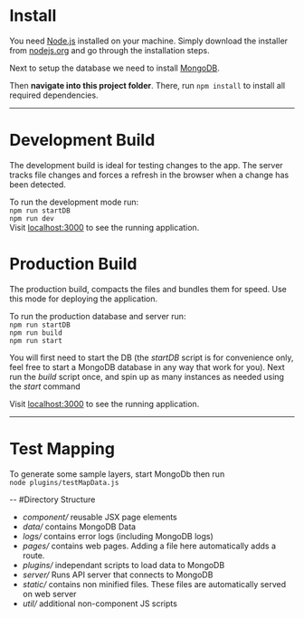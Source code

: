 # Install
You need [Node.js](https://nodejs.org) installed on your machine. Simply download the installer from [nodejs.org](https://nodejs.org) and go through the installation steps.

Next to setup the database we need to install [MongoDB](https://docs.mongodb.com/manual/administration/install-on-linux/).

Then **navigate into this project folder**. There, run `npm install` to install all required dependencies.

---
# Development Build
The development build is ideal for testing changes to the app. The server tracks file changes and forces a refresh in the browser when a change has been detected.

To run the development mode run:
<br/>`npm run startDB`
<br/>`npm run dev`
<br/>
Visit [localhost:3000](http://localhost:3000) to see the running application.


# Production Build
The production build, compacts the files and bundles them for speed. Use this mode for deploying the application. 

To run the production database and server run:
<br/>`npm run startDB`
<br/>`npm run build`
<br/>`npm run start`

You will first need to start the DB (the *startDB* script is for convenience only, feel free to start a MongoDB database in any way that work for you). Next run the *build* script once, and spin up as many instances as needed using the *start* command

Visit [localhost:3000](http://localhost:3000) to see the running application.

---
# Test Mapping
To generate some sample layers, start MongoDb then run 
<br/> `node plugins/testMapData.js`

--
#Directory Structure
* *component/* reusable JSX page elements
* *data/* contains MongoDB Data
* *logs/* contains error logs (including MongoDB logs)
* *pages/* contains web pages. Adding a file here automatically adds a route.
* *plugins/* independant scripts to load data to MongoDB
* *server/* Runs API server that connects to MongoDB
* *static/* contains non minified files. These files are automatically served on web server
* *util/* additional non-component JS scripts